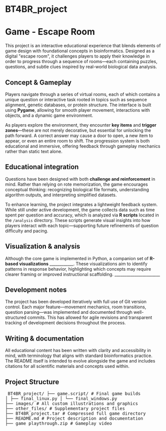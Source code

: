 # BT4BR_project

# Game - Escape Room

This project is an interactive educational experience that blends elements of game design with foundational concepts in bioinformatics. Designed as a digital "escape room", it challenges players to apply their knowledge in order to progress through a sequence of rooms—each containing puzzles, questions, and subtle clues inspired by real-world biological data analysis.

## Concept & Gameplay

Players navigate through a series of virtual rooms, each of which contains a unique question or interactive task rooted in topics such as sequence alignment, genetic databases, or protein structure. The interface is built using **Pygame**, allowing for smooth player movement, interactions with objects, and a dynamic game environment.

As players explore the environment, they encounter **key items** and **trigger zones**—these are not merely decorative, but essential for unlocking the path forward. A correct answer may cause a door to open, a new item to appear, or even an entire room to shift. The progression system is both educational and immersive, offering feedback through gameplay mechanics rather than static text alone.

## Educational integration

Questions have been designed with both **challenge and reinforcement** in mind. Rather than relying on rote memorization, the game encourages conceptual thinking: recognizing biological file formats, understanding algorithm outputs, and interpreting simplified datasets.

To enhance learning, the project integrates a lightweight feedback system. While still under active development, the game collects data such as time spent per question and accuracy, which is analyzed via **R scripts** located in the `/analysis` directory. These scripts generate visual insights into how players interact with each topic—supporting future refinements of question difficulty and pacing.

## Visualization & analysis

Although the core game is implemented in Python, a companion set of **R-based visualizations** ____________. These visualizations aim to identify patterns in response behavior, highlighting which concepts may require clearer framing or improved instructional scaffolding. _______________________

##  Development notes

The project has been developed iteratively with full use of Git version control. Each major feature—movement mechanics, room transitions, question parsing—was implemented and documented through well-structured commits. This has allowed for agile revisions and transparent tracking of development decisions throughout the process.

## Writing & documentation

All educational content has been written with clarity and accessibility in mind, with terminology that aligns with standard bioinformatics practice. The README itself is intended to evolve alongside the game and includes citations for all scientific materials and concepts used within.

## Project Structure

<pre> BT4BR_project/ ├── game.script/ # Final game builds 
│ ├── final_linux.py │ └── final_windows.py 
├── images/ # All custom illustrations and graphics 
├── other_files/ # Supplementary project files
├── BT4BR_project.tar # Compressed full game directory 
├── README.md # Project description and documentation 
├── game_playthrough.zip # Gameplay video </pre>
